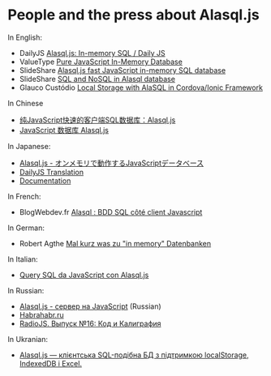 # People and the press about Alasql.js

In English:

* DailyJS [Alasql.js: In-memory SQL / Daily JS](http://dailyjs.com/2014/11/06/alasql/)
* ValueType [Pure JavaScript In-Memory Database](http://valuetype.wordpress.com/2014/11/07/pure-javascript-in-memory-database/)
* SlideShare [Alasql.js fast JavaScript in-memory SQL database](http://www.slideshare.net/AndreyGershun/alasqljsfast-javascript-inmemory-sql-database)
* SlideShare [SQL and NoSQL in Alasql database](http://www.slideshare.net/AndreyGershun/sql-and-nosql-in-alasql)
* Glauco Custódio [Local Storage with AlaSQL in Cordova/Ionic Framework](http://blog.glaucocustodio.com/2015/03/30/local-storage-with-alasql-in-cordovaionic-framework/)


In Chinese

* [纯JavaScript快速的客户端SQL数据库：Alasql.js](http://www.open-open.com/lib/view/open1415688317196.html)
* [JavaScript 数据库 Alasql.js](http://wap.oschina.net/p/alasql-js)

In Japanese:

* [Alasql.js - オンメモリで動作するJavaScriptデータベース](http://www.moongift.jp/2014/11/alasql-js-%E3%82%AA%E3%83%B3%E3%83%A1%E3%83%A2%E3%83%AA%E3%81%A7%E5%8B%95%E4%BD%9C%E3%81%99%E3%82%8Bjavascript%E3%83%87%E3%83%BC%E3%82%BF%E3%83%99%E3%83%BC%E3%82%B9/)
* [DailyJS Translation](http://panda.node.ws/?p=333)
* [Documentation](http://www.open-open.com/lib/view/open1415688317196.html)

In French:

* BlogWebdev.fr [Alasql : BDD SQL côté client Javascript](http://blogwebdev.fr/Alasql-BDD-SQL-cote-client-Javascript/)

In German:

* Robert Agthe [Mal kurz was zu "in memory" Datenbanken](http://robert-agthe.de/post/1415372558184-Mal-kurz-was-zu-in-memory-Datenbanken)

In Italian:

* [Query SQL da JavaScript con Alasql.js](http://blog.mrwebmaster.it/2014/11/14/query-sql-da-javascript-con-alasql-js.html)

In Russian:

* [Alasql.js - сервер на JavaScript](http://www.slideshare.net/AndreyGershun/alasqljs-sql-javascript) (Russian)
* [Habrahabr.ru](http://habrahabr.ru/company/zfort/blog/242709/)
* [RadioJS. Выпуск №16: Код и Калиграфия](http://radiojs.ru/2015/01/radiojs-16/)

In Ukranian:
* [Alasql.js — клієнтська SQL-подібна БД з підтримкою localStorage, IndexedDB і Excel.](http://it-ua.info/news/2015/03/22/klka-ckavinok-korisnostey-dlya-veb-rozrobnika-40.html)
